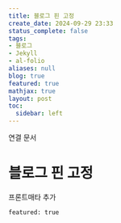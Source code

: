 ```yaml
---
title: 블로그 핀 고정
create_date: 2024-09-29 23:33
status_complete: false
tags:
- 블로그
- Jekyll
- al-folio
aliases: null
blog: true
featured: true
mathjax: true
layout: post
toc:
  sidebar: left
---
```

연결 문서


# 블로그 핀 고정

프론트매타 추가

`featured: true`
